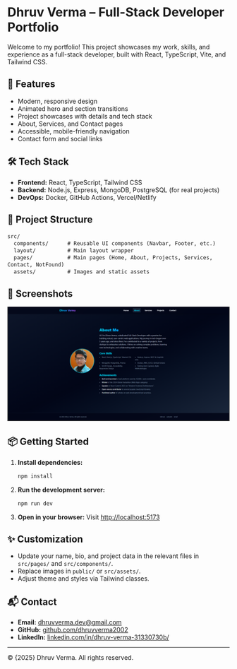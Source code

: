 # Dhruv Verma – Full-Stack Developer Portfolio

Welcome to my portfolio! This project showcases my work, skills, and experience as a full-stack developer, built with React, TypeScript, Vite, and Tailwind CSS.

## 🚀 Features
- Modern, responsive design
- Animated hero and section transitions
- Project showcases with details and tech stack
- About, Services, and Contact pages
- Accessible, mobile-friendly navigation
- Contact form and social links

## 🛠️ Tech Stack
- **Frontend:** React, TypeScript, Tailwind CSS
- **Backend:** Node.js, Express, MongoDB, PostgreSQL (for real projects)
- **DevOps:** Docker, GitHub Actions, Vercel/Netlify

## 📂 Project Structure
```
src/
  components/      # Reusable UI components (Navbar, Footer, etc.)
  layout/          # Main layout wrapper
  pages/           # Main pages (Home, About, Projects, Services, Contact, NotFound)
  assets/          # Images and static assets
```

## 📸 Screenshots
![Portfolio Screenshot](public/portfolio.png)

## 📦 Getting Started
1. **Install dependencies:**
   ```sh
   npm install
   ```
2. **Run the development server:**
   ```sh
   npm run dev
   ```
3. **Open in your browser:**
   Visit [http://localhost:5173](http://localhost:5173)

## ✨ Customization
- Update your name, bio, and project data in the relevant files in `src/pages/` and `src/components/`.
- Replace images in `public/` or `src/assets/`.
- Adjust theme and styles via Tailwind classes.

## 📬 Contact
- **Email:** dhruvverma.dev@gmail.com
- **GitHub:** [github.com/dhruvverma2002](https://github.com/dhruvverma2002)
- **LinkedIn:** [linkedin.com/in/dhruv-verma-31330730b/](https://linkedin.com/in/dhruv-verma-31330730b/)

---

© {2025} Dhruv Verma. All rights reserved.
